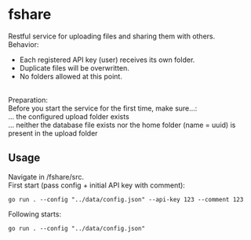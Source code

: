 # fshare
Restful service for uploading files and sharing them with others.
<br /> 
Behavior:<br />
- Each registered API key (user) receives its own folder.<br />
- Duplicate files will be overwritten.<br />
- No folders allowed at this point.<br />
<br /> 
Preparation:<br />
Before you start the service for the first time, make sure...:<br />
... the configured upload folder exists<br />
... neither the database file exists nor the home folder (name = uuid) is present in the upload folder
<br />

## Usage
Navigate in /fshare/src.<br />
First start (pass config + initial API key with comment):

```
go run . --config "../data/config.json" --api-key 123 --comment 123
```

Following starts:

```
go run . --config "../data/config.json"
```
